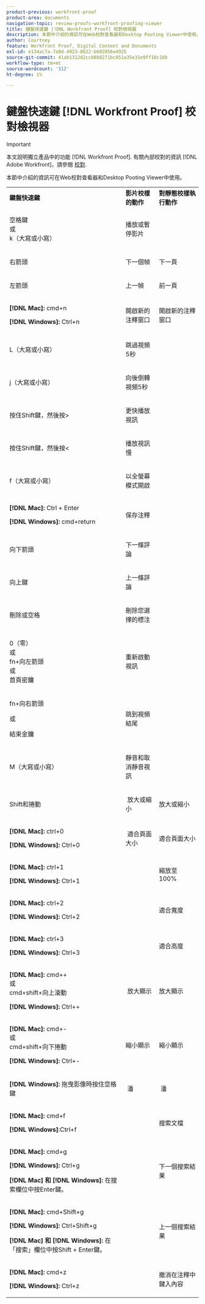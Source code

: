 ```yaml
---
product-previous: workfront-proof
product-area: documents
navigation-topic: review-proofs-workfront-proofing-viewer
title: 鍵盤快速鍵 [!DNL Workfront Proof] 校對檢視器
description: 本節中介紹的資訊可在Web校對查看器和Desktop Pooting Viewer中使用。
author: Courtney
feature: Workfront Proof, Digital Content and Documents
exl-id: e134ac7a-7a9d-4923-8622-b602856e4925
source-git-commit: 41ab1312d2ccb8b8271bc851a35e31e9ff18c16b
workflow-type: tm+mt
source-wordcount: '312'
ht-degree: 1%

---
```


# 鍵盤快速鍵 [!DNL Workfront Proof] 校對檢視器

>[!IMPORTANT]
>
>本文說明獨立產品中的功能 [!DNL Workfront Proof]. 有關內部校對的資訊 [!DNL Adobe Workfront]，請參閱 [校對](../../../review-and-approve-work/proofing/proofing.md).

本節中介紹的資訊可在Web校對查看器和Desktop Pooting Viewer中使用。

<table style="table-layout:auto"> 
 <col> 
 <col> 
 <col> 
 <tbody> 
  <tr> 
   <td><strong>鍵盤快速鍵</strong> </td> 
   <td><strong>影片校樣的動作</strong> </td> 
   <td><strong>對靜態校樣執行動作</strong> </td> 
  </tr> 
  <tr> 
   <td> <p>空格鍵<br>或<br>k（大寫或小寫）</p> </td> 
   <td> <p>播放或暫停影片</p> </td> 
   <td> <p> </p> </td> 
  </tr> 
  <tr> 
   <td> <p>右箭頭</p> </td> 
   <td> <p>下一個幀</p> </td> 
   <td> <p>下一頁</p> </td> 
  </tr> 
  <tr> 
   <td> <p>左箭頭</p> </td> 
   <td> <p>上一幀</p> </td> 
   <td> <p>前一頁</p> </td> 
  </tr> 
  <tr> 
   <td> <p><strong>[!DNL Mac]:</strong> cmd+n</p> <p><strong>[!DNL Windows]:</strong> Ctrl+n</p> </td> 
   <td> <p>開啟新的注釋窗口</p> </td> 
   <td> <p>開啟新的注釋窗口</p> </td> 
  </tr> 
  <tr> 
   <td> <p>L（大寫或小寫）</p> </td> 
   <td> <p>跳過視頻5秒</p> </td> 
   <td> <p> </p> </td> 
  </tr> 
  <tr> 
   <td> <p>j（大寫或小寫）</p> </td> 
   <td> <p>向後倒轉視頻5秒</p> </td> 
   <td> <p> </p> </td> 
  </tr> 
  <tr> 
   <td> <p>按住Shift鍵，然後按&gt;</p> </td> 
   <td> <p>更快播放視訊</p> </td> 
   <td> <p> </p> </td> 
  </tr> 
  <tr> 
   <td> <p>按住Shift鍵，然後按&lt;</p> </td> 
   <td> <p>播放視訊慢</p> </td> 
   <td> <p> </p> </td> 
  </tr> 
  <tr> 
   <td> <p>f（大寫或小寫）</p> </td> 
   <td> <p>以全螢幕模式開啟</p> </td> 
   <td> <p> </p> </td> 
  </tr> 
  <tr> 
   <td> <p><strong>[!DNL Mac]:</strong> Ctrl + Enter </p> <p><strong>[!DNL Windows]:</strong> cmd+return</p> </td> 
   <td> <p>保存注釋</p> </td> 
   <td> <p> </p> </td> 
  </tr> 
  <tr> 
   <td> <p>向下箭頭</p> </td> 
   <td> <p>下一條評論</p> </td> 
   <td> <p> </p> </td> 
  </tr> 
  <tr> 
   <td> <p>向上鍵</p> </td> 
   <td> <p>上一條評論</p> </td> 
   <td> <p> </p> </td> 
  </tr> 
  <tr> 
   <td> <p>刪除或空格</p> </td> 
   <td> <p>刪除您選擇的標注</p> </td> 
   <td> <p> </p> </td> 
  </tr> 
  <tr> 
   <td> <p>0（零）<br>或<br> fn+向左箭頭<br> 或<br> 首頁密鑰</p> </td> 
   <td> <p>重新啟動視訊</p> </td> 
   <td> <p> </p> </td> 
  </tr> 
  <tr> 
   <td> <p>fn+向右箭頭</p> <p>或</p> <p>結束金鑰</p> </td> 
   <td> <p>跳到視頻結尾</p> </td> 
   <td> <p> </p> </td> 
  </tr> 
  <tr> 
   <td> <p>M（大寫或小寫）</p> </td> 
   <td> <p>靜音和取消靜音視訊</p> </td> 
   <td> <p> </p> </td> 
  </tr> 
  <tr> 
   <td> <p>Shift和捲動</p> </td> 
   <td> <p> 放大或縮小</p> </td> 
   <td> <p>放大或縮小</p> </td> 
  </tr> 
  <tr> 
   <td> <p><strong>[!DNL Mac]:</strong> ctrl+0</p> <p><strong>[!DNL Windows]:</strong> Ctrl+0</p> </td> 
   <td> <p> 適合頁面大小</p> </td> 
   <td> <p>適合頁面大小</p> </td> 
  </tr> 
  <tr> 
   <td> <p><strong>[!DNL Mac]:</strong> ctrl+1</p> <p><strong>[!DNL Windows]:</strong> Ctrl+1</p> </td> 
   <td> <p> </p> </td> 
   <td> <p>縮放至100% </p> </td> 
  </tr> 
  <tr> 
   <td> <p><strong>[!DNL Mac]:</strong> ctrl+2</p> <p><strong>[!DNL Windows]:</strong> Ctrl+2</p> </td> 
   <td> <p> </p> </td> 
   <td> <p>適合寬度 </p> </td> 
  </tr> 
  <tr> 
   <td> <p><strong>[!DNL Mac]:</strong> ctrl+3</p> <p><strong>[!DNL Windows]:</strong> Ctrl+3 </p> </td> 
   <td> <p> </p> </td> 
   <td> <p>適合高度 </p> </td> 
  </tr> 
  <tr> 
   <td> <p><strong>[!DNL Mac]:</strong> cmd++ <br>或 <br>cmd+shift+向上滾動</p> <p><strong>[!DNL Windows]:</strong> Ctrl++</p> </td> 
   <td> <p> 放大顯示</p> </td> 
   <td> <p>放大顯示 </p> </td> 
  </tr> 
  <tr> 
   <td> <p><strong>[!DNL Mac]:</strong> cmd+- <br>或 <br>cmd+shift+向下捲動</p> <p><strong>[!DNL Windows]:</strong> Ctrl+-</p> </td> 
   <td> <p>縮小顯示 </p> </td> 
   <td> <p>縮小顯示</p> </td> 
  </tr> 
  <tr> 
   <td> <p><strong>[!DNL Windows]:</strong> 拖曳影像時按住空格鍵</p> </td> 
   <td> <p> 潘</p> </td> 
   <td> <p> 潘</p> </td> 
  </tr> 
  <tr> 
   <td> <p><strong>[!DNL Mac]:</strong> cmd+f</p> <p><strong>[!DNL Windows]</strong>:Ctrl+f</p> </td> 
   <td> <p> </p> </td> 
   <td> <p>搜索文檔</p> </td> 
  </tr> 
  <tr> 
   <td> <p><strong>[!DNL Mac]:</strong> cmd+g</p> <p><strong>[!DNL Windows]:</strong> Ctrl+g</p> <p><strong>[!DNL Mac] 和 [!DNL Windows]:</strong> 在搜索欄位中按Enter鍵。</p> </td> 
   <td> <p> </p> </td> 
   <td> <p>下一個搜索結果</p> </td> 
  </tr> 
  <tr> 
   <td> <p><strong>[!DNL Mac]:</strong> cmd+Shift+g</p> <p><strong>[!DNL Windows]:</strong> Ctrl+Shift+g</p> <p><strong>[!DNL Mac] 和 [!DNL Windows]:</strong> 在「搜索」欄位中按Shift + Enter鍵。</p> </td> 
   <td> <p> </p> </td> 
   <td> <p>上一個搜索結果</p> </td> 
  </tr> 
  <tr> 
   <td> <p><strong>[!DNL Mac]:</strong> cmd+z</p> <p><strong>[!DNL Windows]:</strong> Ctrl+z</p> </td> 
   <td> <p> </p> </td> 
   <td> <p>撤消在注釋中鍵入內容</p> </td> 
  </tr> 
 </tbody> 
</table>
